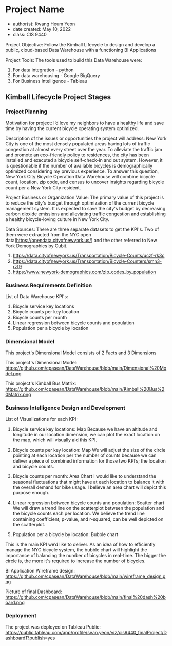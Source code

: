 # Project Name
- author(s): Kwang Heum Yeon
- date created: May 10, 2022
- class: CIS 9440

Project Objective: Follow the Kimball Lifecycle to design and develop a public, cloud-based Data Warehouse with a functioning BI Applications

Project Tools:
The tools used to build this Data Warehouse were: 
1. For data integration - python
2. For data warehousing - Google BigQuery
3. For Business Intelligence - Tableau

## Kimball Lifecycle Project Stages

### Project Planning

Motivation for project:
I’d love my neighbors to have a healthy life and save time by having the current bicycle operating system optimized.

Description of the issues or opportunities the project will address:
New York City is one of the most densely populated areas having lots of traffic congestion at 
almost every street over the year. To alleviate the traffic jam and promote an eco-friendly policy
to residences, the city has been installed and executed a bicycle self-check-in and out system.
However, it is questionable if the number of available bicycles is demographically optimized
considering my previous experience.
To answer this question, New York City Bicycle Operation Data Warehouse will combine bicycle
count, location, zip code, and census to uncover insights regarding bicycle count per a New
York City resident.

Project Business or Organization Value:
The primary value of this project is to reduce the city's budget through optimization of the
current bicycle management system. It is expected to save the city's budget by
decreasing carbon dioxide emissions and alleviating traffic congestion and establishing a
healthy bicycle-loving culture in New York City.

Data Sources:
There are three separate datasets to get the KPI's. Two of them were extracted from the NYC open
data(https://opendata.cityofnewyork.us/) and the other referred to New York Demographics by
Cubit.
1. https://data.cityofnewyork.us/Transportation/Bicycle-Counts/uczf-rk3c
2. https://data.cityofnewyork.us/Transportation/Bicycle-Counters/smn3-rzf9
3. https://www.newyork-demographics.com/zip_codes_by_population

### Business Requirements Definition

List of Data Warehouse KPI's:
1. Bicycle service key locations
2. Bicycle counts per key location
3. Bicycle counts per month
4. Linear regression between bicycle counts and population
5. Population per a bicycle by location


### Dimensional Model

This project's Dimensional Model consists of 2 Facts and 3 Dimensions

This project's Dimensional Model:
https://github.com/cpasean/DataWarehouse/blob/main/Dimensional%20Model.png

This project's Kimball Bus Matrix:
https://github.com/cpasean/DataWarehouse/blob/main/Kimball%20Bus%20Matrix.png

### Business Intelligence Design and Development

List of Visualizations for each KPI:

1. Bicycle service key locations: Map
Because we have an altitude and longitude in our location dimension, 
we can plot the exact location on the map, which will visually aid this KPI.

2. Bicycle counts per key location: Map
We will adjust the size of the circle pointing at each location per the number of counts because
we can deliver a piece of combined information for those two KPI’s; the location and bicycle counts.

3. Bicycle counts per month: Area Chart
I would like to understand the seasonal fluctuations that might have at each location to balance it 
with the overall demand for bike usage. I believe an area chart will depict this purpose enough.

4. Linear regression between bicycle counts and population: Scatter chart
We will draw a trend line on the scatterplot between the population and the bicycle counts each per location. 
We believe the trend line containing coefficient, p-value, and r-squared, can be well depicted on the scatterplot.

5. Population per a bicycle by location: Bubble chart

This is the main KPI we’d like to deliver. As an idea of how to efficiently manage the NYC bicycle system, 
the bubble chart will highlight the importance of balancing the number of bicycles in real-time. 
The bigger the circle is, the more it's required to increase the number of bicycles.


BI Application Wireframe design:
https://github.com/cpasean/DataWarehouse/blob/main/wireframe_design.png

Picture of final Dashboard:
https://github.com/cpasean/DataWarehouse/blob/main/final%20dash%20board.png

### Deployment

The project was deployed on Tableau Public: 
https://public.tableau.com/app/profile/sean.yeon/viz/cis9440_finalProject/Dashboard1?publish=yes
